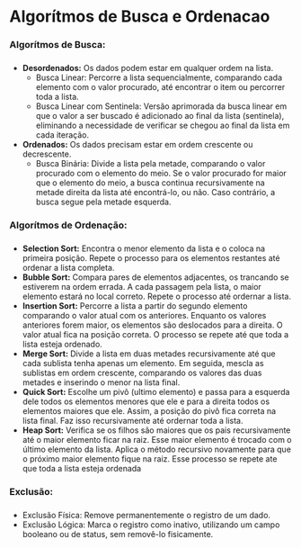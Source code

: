 # Algorítmos de Busca e Ordenacao

### Algorítmos de Busca: <h3>
- **Desordenados:** Os dados podem estar em qualquer ordem na lista.
  * Busca Linear: Percorre a lista sequencialmente, comparando cada elemento com o valor procurado, até encontrar o item ou percorrer toda a lista.
  * Busca Linear com Sentinela: Versão aprimorada da busca linear em que o valor a ser buscado é adicionado ao final da lista (sentinela), eliminando a necessidade de verificar se chegou ao final da lista em cada iteração.
- **Ordenados:** Os dados precisam estar em ordem crescente ou decrescente.
  * Busca Binária: Divide a lista pela metade, comparando o valor procurado com o elemento do meio. Se o valor procurado for maior que o elemento do meio, a busca continua recursivamente na metade direita da lista até encontrá-lo, ou não. Caso contrário, a busca segue pela metade esquerda.

### Algorítmos de Ordenação: <h3>
- **Selection Sort:** Encontra o menor elemento da lista e o coloca na primeira posição. Repete o processo para os elementos restantes até ordenar a lista completa.
- **Bubble Sort:** Compara pares de elementos adjacentes, os trancando se estiverem na ordem errada. A cada passagem pela lista, o maior elemento estará no local correto. Repete o processo até ordernar a lista.
- **Insertion Sort:** Percorre a lista a partir do segundo elemento comparando o valor atual com os anteriores. Enquanto os valores anteriores forem maior, os elementos são deslocados para a direita. O valor atual fica na posição correta. O processo se repete até que toda a lista esteja ordenado.
- **Merge Sort:** Divide a lista em duas metades recursivamente até que cada sublista tenha apenas um elemento. Em seguida, mescla as sublistas em ordem crescente, comparando os valores das duas metades e inserindo o menor na lista final.
- **Quick Sort:** Escolhe um pivô (ultimo elemento) e passa para a esquerda dele todos os elementos menores que ele e para a direita todos os elementos maiores que ele. Assim, a posição do pivô fica correta na lista final. Faz isso recursivamente até ordernar toda a lista.
- **Heap Sort:** Verifica se os filhos são maiores que os pais recursivamente até o maior elemento ficar na raiz. Esse maior elemento é trocado com o último elemento da lista. Aplica o método recursivo novamente para que o próximo maior elemento fique na raiz. Esse processo se repete ate que toda a lista esteja ordenada

### Exclusão: <h3>
- Exclusão Física: Remove permanentemente o registro de um dado.
- Exclusão Lógica: Marca o registro como inativo, utilizando um campo booleano ou de status, sem removê-lo fisicamente.
